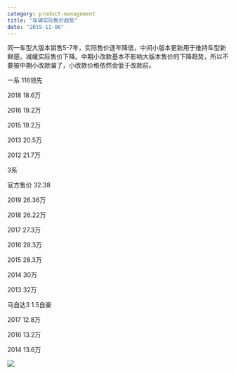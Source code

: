 ```yaml
---
category: product-management
title: "车辆实际售价趋势"
date: "2019-11-06"
---
```


同一车型大版本销售5-7年，实际售价逐年降低，中间小版本更新用于维持车型新鲜感，减缓实际售价下降。中期小改款基本不影响大版本售价的下降趋势，所以不要被中期小改款骗了，小改款价格依然会低于改款前。 

一系 116领先 

2018 18.6万 

2016 19.2万 

2015 19.2万 

2013 20.5万

2012 21.7万 

3系 

官方售价 32.38 

2019 26.36万 

2018 26.22万 

2017 27.3万 

2016 28.3万 

2015 28.3万 

2014 30万 

2013 32万 

马自达3 1.5自豪 

2017 12.8万 

2016 13.2万 

2014 13.6万

![](https://i.imgur.com/CxDVVyj.png)
